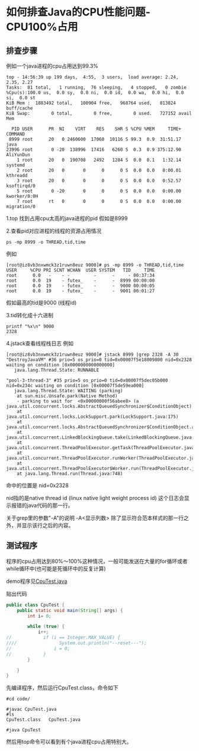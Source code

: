# 如何排查Java的CPU性能问题-CPU100%占用

## 排查步骤

例如一个java进程的cpu占用达到99.3%

```text
top - 14:56:39 up 199 days,  4:55,  3 users,  load average: 2.24, 2.35, 2.27
Tasks:  81 total,   1 running,  76 sleeping,   4 stopped,   0 zombie
%Cpu(s):100.0 us,  0.0 sy,  0.0 ni,  0.0 id,  0.0 wa,  0.0 hi,  0.0 si,  0.0 st
KiB Mem :  1883492 total,   100904 free,   968764 used,   813824 buff/cache
KiB Swap:        0 total,        0 free,        0 used.   727152 avail Mem 

  PID USER      PR  NI    VIRT    RES    SHR S %CPU %MEM     TIME+ COMMAND                                                                                  
 8999 root      20   0 2460600  17060  10116 S 99.3  0.9  31:51.17 java                                                                                     
23996 root       0 -20  138996  17416   6260 S  0.3  0.9 375:12.90 AliYunDun                                                                                
    1 root      20   0  190708   2492   1284 S  0.0  0.1   1:32.14 systemd                                                                                  
    2 root      20   0       0      0      0 S  0.0  0.0   0:00.01 kthreadd                                                                                 
    3 root      20   0       0      0      0 S  0.0  0.0   0:52.57 ksoftirqd/0                                                                              
    5 root       0 -20       0      0      0 S  0.0  0.0   0:00.00 kworker/0:0H                                                                             
    7 root      rt   0       0      0      0 S  0.0  0.0   0:00.00 migration/0         
```

 1.top 
找到占用cpu太高的java进程的pid
假如是8999

2.查看pid对应进程的线程的资源占用情况
```text
ps -mp 8999 -o THREAD,tid,time
```

例如
```text
[root@iz8vb3nxwmck3z1ruwn8euz 9000]# ps -mp 8999 -o THREAD,tid,time
USER     %CPU PRI SCNT WCHAN  USER SYSTEM   TID     TIME
root      0.0   -    - -         -      -     - 00:37:34
root      0.0  19    - futex_    -      -  8999 00:00:00
root      0.0  19    - futex_    -      -  9000 00:00:05
root      0.0  19    - futex_    -      -  9001 00:01:27
```

假如最高的tid是9000 (线程id)

3.tid转化成十六进制
```text
printf "%x\n" 9000
2328
```

4.jstack查看线程栈日志
例如

```text
[root@iz8vb3nxwmck3z1ruwn8euz 9000]# jstack 8999 |grep 2328 -A 30
"DestroyJavaVM" #36 prio=5 os_prio=0 tid=0x00007f5e18009800 nid=0x2328 waiting on condition [0x0000000000000000]
   java.lang.Thread.State: RUNNABLE

"pool-3-thread-3" #35 prio=5 os_prio=0 tid=0x00007f5dec05b000 nid=0x234c waiting on condition [0x00007f5de59ea000]
   java.lang.Thread.State: WAITING (parking)
	at sun.misc.Unsafe.park(Native Method)
	- parking to wait for  <0x00000000f56abee8> (a java.util.concurrent.locks.AbstractQueuedSynchronizer$ConditionObject)
	at java.util.concurrent.locks.LockSupport.park(LockSupport.java:175)
	at java.util.concurrent.locks.AbstractQueuedSynchronizer$ConditionObject.await(AbstractQueuedSynchronizer.java:2039)
	at java.util.concurrent.LinkedBlockingQueue.take(LinkedBlockingQueue.java:442)
	at java.util.concurrent.ThreadPoolExecutor.getTask(ThreadPoolExecutor.java:1074)
	at java.util.concurrent.ThreadPoolExecutor.runWorker(ThreadPoolExecutor.java:1134)
	at java.util.concurrent.ThreadPoolExecutor$Worker.run(ThreadPoolExecutor.java:624)
	at java.lang.Thread.run(Thread.java:748)
```

命中的位置是
nid=0x2328

nid指的是native thread id (linux native light weight process id)
这个日志会显示报错的java代码的那一行。

关于grep里的参数"-A"的说明
-A<显示列数> 除了显示符合范本样式的那一行之外，并显示该行之后的内容。

##  测试程序
程序的cpu占用达到80%～100%这种情况，一般可能发送在大量的for循环或者while循环中(也可能是死循环中的反复计算)

demo程序见[CpuTest.java](/code/CpuTest.java)

贴出代码
```java
public class CpuTest {
    public static void main(String[] args) {
        int i= 0;

        while (true) {
            i++;
//            if (i == Integer.MAX_VALUE) {
////                System.out.println("--reset---");
//                i = 0;
//            }
        }

    }
}

```

先编译程序，然后运行CpuTest.class，命令如下
```shell
#cd code/

#javac CpuTest.java 
#ls
CpuTest.class   CpuTest.java

#java CpuTest
```

然后用top命令可以看到有个java进程cpu占用特别大。

